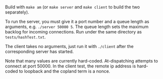 Build with `make am` (or `make server` and `make client` to build the two separately).

To run the server, you must give it a port number and a queue length as arguments,
e.g. `./server 50000 5`. The queue length sets the maximum backlog for incoming
connections. Run under the same directory as `tests/hashTest.txt`.

The client takes no arguments, just run it with `./client` after the corresponding server has started.

Note that many values are currently hard-coded. At-dispatching attempts to connect at port 50000. In the client test, the remote ip address is hard-coded to loopback and the copland term is a nonce.
